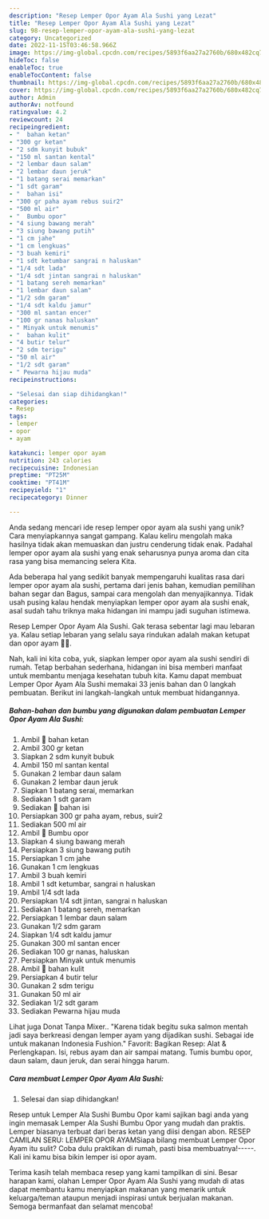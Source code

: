 ```yaml
---
description: "Resep Lemper Opor Ayam Ala Sushi yang Lezat"
title: "Resep Lemper Opor Ayam Ala Sushi yang Lezat"
slug: 98-resep-lemper-opor-ayam-ala-sushi-yang-lezat
category: Uncategorized
date: 2022-11-15T03:46:58.966Z
image: https://img-global.cpcdn.com/recipes/5893f6aa27a2760b/680x482cq70/lemper-opor-ayam-ala-sushi-foto-resep-utama.jpg
hideToc: false
enableToc: true
enableTocContent: false
thumbnail: https://img-global.cpcdn.com/recipes/5893f6aa27a2760b/680x482cq70/lemper-opor-ayam-ala-sushi-foto-resep-utama.jpg
cover: https://img-global.cpcdn.com/recipes/5893f6aa27a2760b/680x482cq70/lemper-opor-ayam-ala-sushi-foto-resep-utama.jpg
author: Admin
authorAv: notfound
ratingvalue: 4.2
reviewcount: 24
recipeingredient:
- "  bahan ketan"
- "300 gr ketan"
- "2 sdm kunyit bubuk"
- "150 ml santan kental"
- "2 lembar daun salam"
- "2 lembar daun jeruk"
- "1 batang serai memarkan"
- "1 sdt garam"
- "  bahan isi"
- "300 gr paha ayam rebus suir2"
- "500 ml air"
- "  Bumbu opor"
- "4 siung bawang merah"
- "3 siung bawang putih"
- "1 cm jahe"
- "1 cm lengkuas"
- "3 buah kemiri"
- "1 sdt ketumbar sangrai n haluskan"
- "1/4 sdt lada"
- "1/4 sdt jintan sangrai n haluskan"
- "1 batang sereh memarkan"
- "1 lembar daun salam"
- "1/2 sdm garam"
- "1/4 sdt kaldu jamur"
- "300 ml santan encer"
- "100 gr nanas haluskan"
- " Minyak untuk menumis"
- "  bahan kulit"
- "4 butir telur"
- "2 sdm terigu"
- "50 ml air"
- "1/2 sdt garam"
- " Pewarna hijau muda"
recipeinstructions:

- "Selesai dan siap dihidangkan!"
categories:
- Resep
tags:
- lemper
- opor
- ayam

katakunci: lemper opor ayam 
nutrition: 243 calories
recipecuisine: Indonesian
preptime: "PT25M"
cooktime: "PT41M"
recipeyield: "1"
recipecategory: Dinner

---
```





Anda sedang mencari ide resep lemper opor ayam ala sushi yang unik? Cara menyiapkannya sangat gampang. Kalau keliru mengolah maka hasilnya tidak akan memuaskan dan justru cenderung tidak enak. Padahal lemper opor ayam ala sushi yang enak seharusnya punya aroma dan cita rasa yang bisa memancing selera Kita.





Ada beberapa hal yang sedikit banyak mempengaruhi kualitas rasa dari lemper opor ayam ala sushi, pertama dari jenis bahan, kemudian pemilihan bahan segar dan Bagus, sampai cara mengolah dan menyajikannya. Tidak usah pusing kalau hendak menyiapkan lemper opor ayam ala sushi enak,      asal sudah tahu triknya maka hidangan ini mampu jadi suguhan istimewa.














Resep Lemper Opor Ayam Ala Sushi. Gak terasa sebentar lagi mau lebaran ya. Kalau setiap lebaran yang selalu saya rindukan adalah makan ketupat dan opor ayam 🤤🤤.






Nah, kali ini kita coba, yuk, siapkan lemper opor ayam ala sushi sendiri di rumah. Tetap berbahan sederhana, hidangan ini bisa memberi manfaat untuk membantu menjaga kesehatan tubuh kita. Kamu dapat membuat Lemper Opor Ayam Ala Sushi memakai 33 jenis bahan dan 0 langkah pembuatan. Berikut ini langkah-langkah untuk membuat hidangannya.

<!--inarticleads1-->

##### Bahan-bahan dan bumbu yang digunakan dalam pembuatan Lemper Opor Ayam Ala Sushi:

1. Ambil  💚 bahan ketan
1. Ambil 300 gr ketan
1. Siapkan 2 sdm kunyit bubuk
1. Ambil 150 ml santan kental
1. Gunakan 2 lembar daun salam
1. Gunakan 2 lembar daun jeruk
1. Siapkan 1 batang serai, memarkan
1. Sediakan 1 sdt garam
1. Sediakan  💚 bahan isi
1. Persiapkan 300 gr paha ayam, rebus, suir2
1. Sediakan 500 ml air
1. Ambil  🧄 Bumbu opor
1. Siapkan 4 siung bawang merah
1. Persiapkan 3 siung bawang putih
1. Persiapkan 1 cm jahe
1. Gunakan 1 cm lengkuas
1. Ambil 3 buah kemiri
1. Ambil 1 sdt ketumbar, sangrai n haluskan
1. Ambil 1/4 sdt lada
1. Persiapkan 1/4 sdt jintan, sangrai n haluskan
1. Sediakan 1 batang sereh, memarkan
1. Persiapkan 1 lembar daun salam
1. Gunakan 1/2 sdm garam
1. Siapkan 1/4 sdt kaldu jamur
1. Gunakan 300 ml santan encer
1. Sediakan 100 gr nanas, haluskan
1. Persiapkan  Minyak untuk menumis
1. Ambil  💚 bahan kulit
1. Persiapkan 4 butir telur
1. Gunakan 2 sdm terigu
1. Gunakan 50 ml air
1. Sediakan 1/2 sdt garam
1. Sediakan  Pewarna hijau muda


Lihat juga Donat Tanpa Mixer.. &#34;Karena tidak begitu suka salmon mentah jadi saya berkreasi dengan lemper ayam yang dijadikan sushi. Sebagai ide untuk makanan Indonesia Fushion.&#34; Favorit: Bagikan Resep: Alat &amp; Perlengkapan. Isi, rebus ayam dan air sampai matang. Tumis bumbu opor, daun salam, daun jeruk, dan serai hingga harum. 

<!--inarticleads2-->

##### Cara membuat Lemper Opor Ayam Ala Sushi:


1. Selesai dan siap dihidangkan!

Resep untuk Lemper Ala Sushi Bumbu Opor kami sajikan bagi anda yang ingin memasak Lemper Ala Sushi Bumbu Opor yang mudah dan praktis. Lemper biasanya terbuat dari beras ketan yang diisi dengan abon. RESEP CAMILAN SERU: LEMPER OPOR AYAMSiapa bilang membuat Lemper Opor Ayam itu sulit? Coba dulu praktikan di rumah, pasti bisa membuatnya!-----. Kali ini kamu bisa bikin lemper isi opor ayam. 

Terima kasih telah membaca resep yang kami tampilkan di sini. Besar harapan kami, olahan Lemper Opor Ayam Ala Sushi yang mudah di atas dapat membantu kamu menyiapkan makanan yang menarik untuk keluarga/teman ataupun menjadi inspirasi untuk berjualan makanan. Semoga bermanfaat dan selamat mencoba!

